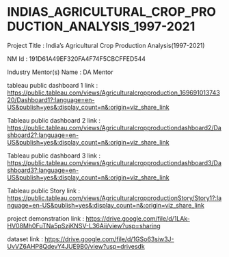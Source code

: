 # INDIAS_AGRICULTURAL_CROP_PRODUCTION_ANALYSIS_1997-2021

Project Title : India’s Agricultural Crop Production Analysis(1997-2021)

NM Id : 191D61A49EF320FA4F74F5CBCFFED544

Industry Mentor(s) Name : DA Mentor

tableau public dashboard 1 link : https://public.tableau.com/views/Agriculturalcropproduction_16969101374320/Dashboard1?:language=en-US&publish=yes&:display_count=n&:origin=viz_share_link

Tableau public dashboard 2 link : https://public.tableau.com/views/Agriculturalcropproductiondashboard2/Dashboard2?:language=en-US&publish=yes&:display_count=n&:origin=viz_share_link

Tableau public dashboard 3 link : https://public.tableau.com/views/Agriculturalcropproductiondashboard3/Dashboard3?:language=en-US&publish=yes&:display_count=n&:origin=viz_share_link

Tableau public Story link : https://public.tableau.com/views/AgriculturalcropproductionStory/Story1?:language=en-US&publish=yes&:display_count=n&:origin=viz_share_link

project demonstration link : https://drive.google.com/file/d/1LAk-HV08Mh0FuTNa5pSzjKNSV-L36Aii/view?usp=sharing 

dataset link : https://drive.google.com/file/d/1GSo63siw3J-UvVZ6AHP8QdevY4JUE9B0/view?usp=drivesdk 
